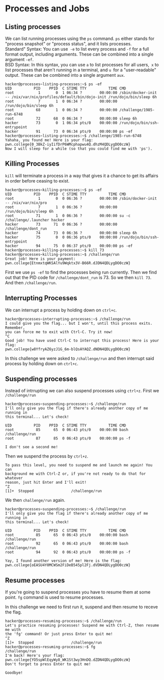 # Processes and Jobs
## Listing processes 
We can list running processes using the ```ps``` command.
```ps``` either stands for "process snapshot" or "process status", and it lists processes. <br>
Standard" Syntax: You can use``` -e``` to list every process and ```-f``` for a full format output, including arguments. These can be combined into a single argument ```-ef```.<br>
BSD Syntax: In this syntax, you can use ```a``` to list processes for all users,``` x``` to list processes that aren't running in a terminal, and ```u ```for a "user-readable" output. These can be combined into a single argument ```aux```.
```
hacker@processes~listing-processes:~$ ps -ef
UID          PID    PPID  C STIME TTY          TIME CMD
root           1       0  1 06:34 ?        00:00:00 /sbin/docker-init -- /nix/var/nix/profiles/default/bin/dojo-init /run/dojo/bin/sleep 6h
root           7       1  0 06:34 ?        00:00:00 /run/dojo/bin/sleep 6h
root          68       1  0 06:34 ?        00:00:00 /challenge/1985-run-6748
root          72      68  0 06:34 ?        00:00:00 sleep 6h
hacker        73       0  1 06:34 pts/0    00:00:00 /run/dojo/bin/ssh-entrypoint
hacker        91      73  0 06:34 pts/0    00:00:00 ps -ef
hacker@processes~listing-processes:~$ /challenge/1985-run-6748
Yahaha, you found me! Here is your flag:
pwn.college{0_3BkZ-iyIifDrP6WMcphapwu4Q.dhzM4QDLygDO0czW}
Now I will sleep for a while (so that you could find me with 'ps').
```
## Killing Processes 
```kill``` will terminate a process in a way that gives it a chance to get its affairs in order before ceasing to exist.
```
hacker@processes~killing-processes:~$ ps -ef
UID          PID    PPID  C STIME TTY          TIME CMD
root           1       0  0 06:36 ?        00:00:00 /sbin/docker-init -- /nix/var/nix/pro
root           7       1  0 06:36 ?        00:00:00 /run/dojo/bin/sleep 6h
root          71       1  0 06:36 ?        00:00:00 su -c /challenge/.launcher hacker
hacker        73      71  0 06:36 ?        00:00:00 /challenge/dont_run
hacker        74      73  0 06:36 ?        00:00:00 sleep 6h
hacker        75       0  0 06:36 pts/0    00:00:00 /run/dojo/bin/ssh-entrypoint
hacker        94      75  0 06:37 pts/0    00:00:00 ps -ef
hacker@processes~killing-processes:~$ kill 73
hacker@processes~killing-processes:~$ /challenge/run
Great job! Here is your payment:
pwn.college{EtnmxtqWKSAlYu9Wqktx3V-B66R.dJDN4QDLygDO0czW}
```
First we use ```ps -ef``` to find the processes being run currently. Then we find out that the PID code for ```/challenge/dont_run``` is 73.
So we then ```kill 73```.
And then ```/challenge/run```.
## Interrupting Processes 
We can interrupt a process by holding down on ```ctrl+c```.
```
hacker@processes~interrupting-processes:~$ /challenge/run
I could give you the flag... but I won't, until this process exits. Remember, 
you can force me to exit with Ctrl-C. Try it now!
^C
Good job! You have used Ctrl-C to interrupt this process! Here is your flag:
pwn.college{w8YfryAZ6yzJ1G_6m-blQsAYAQZ.dNDN4QDLygDO0czW}
```
In this challenge we were asked to ```/challenge/run``` and then interrupt said process by holding down on ```ctrl+c```.
## Suspending processes 
Instead of intrrupting we can also suspend processes using ```ctrl+z```.
First we ```/challenge/run```
```
hacker@processes~suspending-processes:~$ /challenge/run
I'll only give you the flag if there's already another copy of me running in 
this terminal... Let's check!

UID          PID    PPID  C STIME TTY          TIME CMD
root          85      65  0 06:43 pts/0    00:00:00 bash /challenge/run
root          87      85  0 06:43 pts/0    00:00:00 ps -f

I don't see a second me!
```
Then we suspend the process by ```ctrl+z```.
```
To pass this level, you need to suspend me and launch me again! You can 
background me with Ctrl-Z or, if you're not ready to do that for whatever 
reason, just hit Enter and I'll exit!
^Z
[1]+  Stopped                 /challenge/run
```
We then ```challenge/run``` again.
```
hacker@processes~suspending-processes:~$ /challenge/run
I'll only give you the flag if there's already another copy of me running in 
this terminal... Let's check!

UID          PID    PPID  C STIME TTY          TIME CMD
root          85      65  0 06:43 pts/0    00:00:00 bash /challenge/run
root          92      65  0 06:43 pts/0    00:00:00 bash /challenge/run
root          94      92  0 06:43 pts/0    00:00:00 ps -f

Yay, I found another version of me! Here is the flag:
pwn.college{oEASU4Y0MCWSm2FiDeB545pl2Fj.dVDN4QDLygDO0czW}
```
## Resume processes
If you're going to suspend processes you have to resume them at some point.
```fg``` command is used to resume processes.

In this challenge we need to first run it, suspend and then resume to receve the flag.
```
hacker@processes~resuming-processes:~$ /challenge/run
Let's practice resuming processes! Suspend me with Ctrl-Z, then resume me with 
the 'fg' command! Or just press Enter to quit me!
^Z
[1]+  Stopped                 /challenge/run
hacker@processes~resuming-processes:~$ fg
/challenge/run
I'm back! Here's your flag:
pwn.college{YO5spWlEqyWy8_WK1St3wy3HnDQ.dZDN4QDLygDO0czW}
Don't forget to press Enter to quit me!

Goodbye!
```



